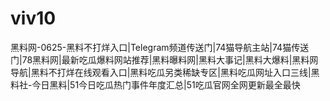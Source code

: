 # viv10
黑料网-0625-黑料不打烊入口|Telegram频道传送门|74猫导航主站|74猫传送门|78黑料网|最新吃瓜爆料网站推荐|黑料曝料网|黑料大事记|黑料大爆料|黑料网导航|黑料不打烊在线观看入口|黑料吃瓜另类稀缺专区|黑料吃瓜网址入口三线|黑料社-今日黑料|51今日吃瓜热门事件年度汇总|51吃瓜官网全网更新最全最快
